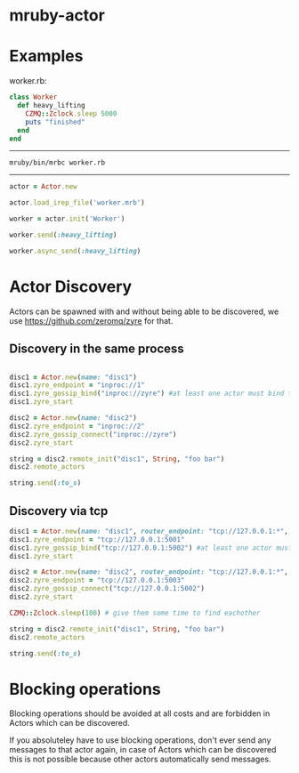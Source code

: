 # mruby-actor

Examples
========

worker.rb:
```ruby
class Worker
  def heavy_lifting
    CZMQ::Zclock.sleep 5000
    puts "finished"
  end
end
```
---------
```shell
mruby/bin/mrbc worker.rb
```
--------
```ruby
actor = Actor.new

actor.load_irep_file('worker.mrb')

worker = actor.init('Worker')

worker.send(:heavy_lifting)

worker.async_send(:heavy_lifting)

```

Actor Discovery
===============

Actors can be spawned with and without being able to be discovered, we use https://github.com/zeromq/zyre for that.

Discovery in the same process
-----------------------------
```ruby

disc1 = Actor.new(name: "disc1")
disc1.zyre_endpoint = "inproc://1"
disc1.zyre_gossip_bind("inproc://zyre") #at least one actor must bind to a known endpoint, so discovery can work.
disc1.zyre_start

disc2 = Actor.new(name: "disc2")
disc2.zyre_endpoint = "inproc://2"
disc2.zyre_gossip_connect("inproc://zyre")
disc2.zyre_start

string = disc2.remote_init("disc1", String, "foo bar")
disc2.remote_actors

string.send(:to_s)

```

Discovery via tcp
-----------------
```ruby
disc1 = Actor.new(name: "disc1", router_endpoint: "tcp://127.0.0.1:*", pull_endpoint: "tcp://127.0.0.1:*")
disc1.zyre_endpoint = "tcp://127.0.0.1:5001"
disc1.zyre_gossip_bind("tcp://127.0.0.1:5002") #at least one actor must bind to a known endpoint, so discovery can work.
disc1.zyre_start

disc2 = Actor.new(name: "disc2", router_endpoint: "tcp://127.0.0.1:*", pull_endpoint: "tcp://127.0.0.1:*")
disc2.zyre_endpoint = "tcp://127.0.0.1:5003"
disc2.zyre_gossip_connect("tcp://127.0.0.1:5002")
disc2.zyre_start

CZMQ::Zclock.sleep(100) # give them some time to find eachother

string = disc2.remote_init("disc1", String, "foo bar")
disc2.remote_actors

string.send(:to_s)
```

Blocking operations
===================

Blocking operations should be avoided at all costs and are forbidden in Actors which can be discovered.

If you absoluteley have to use blocking operations, don't ever send any messages to that actor again, in case of Actors which can be discovered this is not possible because other actors automatically send messages.
